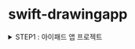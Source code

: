 # swift-drawingapp 

<details>
<summary> STEP1 : 아이패드 앱 프로젝트 </summary>

## [작업 목록]
- [X] 객체지향 프로그래밍 방식으로 사각형 뷰를 표현하는 모델 클래스(class)를 설계한다
- [X] 모델 클래스 파일은 Core Graphics나 UIKit에 독립적인 타입으로 선언한다
- [X] 모델 클래스 출력을 위해서 CustomStringConvertible 프로토콜을 추가하고 구현한다
- [X] 모델 클래스의 생성자에서 랜덤값을 처리하는 게 아니라, 랜덤값을 생성해서 모델 생성하는 초기값을 넘겨주는 팩토리를 구현한다.
- [X] iOS 앱 구조는 MVC 중에서도 우선 ViewController-Model 사이 관계에 집중하고, ViewController-View 관계는 다음 단계에서 개선한다.

## [작업 기록]
 ### MVC Pattern 
  <p align="center">
   <img src="https://user-images.githubusercontent.com/36659877/155993121-8fd69fb5-fa58-4aaf-8409-a1132d6b905c.png" width="350" height="250"> 
   </p>

### Model

→ 앱의 정보, 데이터를 나타내고, 정보들의 가공을 책임지는 컴포넌트이다. 

1. 사용자가 편집하길 원하는 모든 데이터를 가지고 있어야한다. 
2. 뷰나 컨트롤러에 대해서 어떤정보도 알지 말아야한다. 
3. 변경이 일어나면, 변경 통지에 대한 처리방법을 구현해야한다. 

### View

→ 사용자에게 보여지는 모든 객체 

1. 모델이 가지고 있는 정보를 따로 저장해서는 안된다. 
2. 모델이나 컨트롤러와 같이 다른 구성요소를 알면 안된다. 
3. 변경이 일어나면, 변경 통지에 대한 처리방법을 구현해야한다

### Controller

→ 뷰와 모델을 제어하며 유저의 input 에 따라 동작함. 

1. 모델이나 뷰에 대해서 알고있어야한다. 
2. 모델이나 뷰의 변경을 모니터링 해야한다.

- 요약하면 사용자가 view 에서 어떠한 요청을 보내면 controller 는 그 요청에 맞게 model 을 통해서 데이터를 가져오고, 그 정보를 바탕으로 시각적인 표현을 담당하는 view 를 제어하여 사용자에게 전달한다. 이렇게 역할을 나누어서 프로젝트를 설계하면 각각의 역할이 뚜렷히 나누어 져있어서 코드를 수정, 관리하기 편하다. 
- 중요한 키 포인트는 “어떻게 나눌것인가” 이다. 어떤 특정한 역할들에 대해 역할부담을 할때 가이드 라인을 제시하는 방법중 하나가 바로 MVC 패턴이다.

### 미션에 MVC 패턴 적용하기 
현재 스텝에서는 Model 과 Controller 의 관계에대해서 집중적으로 다뤘다. 
Model = Rectangle, RectangleFactory
Controller = ViewController 
 ### MVC Pattern 
  <p align="center">
     <img src="https://user-images.githubusercontent.com/36659877/155999152-3ada6d67-da50-4350-8251-e000e754a5c2.png" width="550" height="500"> 
  </p>
Rectangle : 사각형에 관한 모든 속성들을 가지고 있다. 

RectangleFactory : 사각형의 모든 랜덤 값들을 생성해주고, Rectangle 을 만든다. 

ViewController : viewDidLoad 에서 4개의 사각형을 만든다.

## [추가학습]
- iOS 앱을 구성하는 핵심 객체들과 iOS 메인 런루프 동작 이해하기 위해서 애플 UIKit 설명, App and Environment 문서를 학습한다.

- 프로토콜(Protocol) 역할과 표현 방식에 대해 학습한다.
    - 특정 요구사항 (구현 해야할 메소드) 들이 명시가 되어 있어서 특정 class 나 struct 들이 어떠한 프로토콜을 채택 한다는 뜻은 해당 프로토콜에 명시되어있는 기능들을 모두 구현 하겠다는 말이 된다. 

    - 한 카테고리에 속하는 Class/ Struct 들은 기본적인 기능을 모두 수행해야하는데,  프로젝트가 커질경우 이 기본적인 기능들이 너무 많아져 기능 하나하나 체크하기 힘들다. 하지만 프로토콜을 채택을 할시에 이런 불편함이 없어지고 설계했던 대로 그 카테고리의 객체들이 기본적인 기능을 갖추게 코드를 짤수 있다. 
    
- iOS13+ 이상에서 적용가능한 시스템 로그 함수를 학습한다.
    - `OSLog` 프레임워크 는 IOS14+ 적용가능한 통합 로킹 시스템이다. 
    - 통합 로깅 시스템은 데이터를 텍스트 기반 로그 파일에 쓰지 않고 메모리 및 디스크에 로그 데이터를 중앙 집중식으로 저장하는 방법인데, 이는 시스템의 모든 수준에서 원격 측정을 캡쳐할 수 있는 포괄적이고 성능이 뛰어난 API를 제공한다. 
    
    |**Level 종류**|**Disk 에 저장**|**내용**|
    |:---|:---:|:---:|
    |Default(notice)| O | 문제 해결을위한 Level |
    |Info| O | Error케이스와 유사하지만, 에러 설명이 긴 경우, 문제해걀시 활용할 수 있는, 도움이 되지만 필수적이지 않은 정보|
    |Debug| X | 개발 환경에서의 간단한 로깅 (mac의 '콘솔'앱에는 찍히지 않고 xcode console에만 표출)|
    |Error | O | Info 와 유사하지만 간단한 에러인 경우와 활동 객체가 존재하는 경우 관련 프로세스 체인에 대한 정보 캡쳐|
    |Fault | O | Error 와 유사하지만 시스템 레벨 / 다중 프로세스 오류 캡쳐를 위한 것|
    
    - `os_log()` 를 사용하여 로그 기록을 남길수 있다.
    - `os_log()` 는 Static String 을 매개 변수로 사용하는데, 문자열이 고정되어있는 형태라고 한다(바뀌지 않음). 변수 또는 상수 등의 값을 문자열 내에 나타내고 싶을 때 사용하는 문자열 보간법 `\()` 이나 `%@` 을 사용하면 사용가능하다.   
    

</details>






